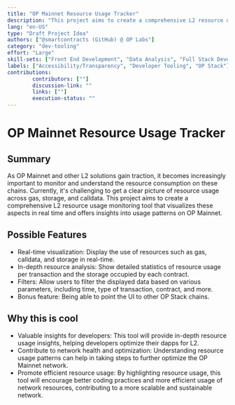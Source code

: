 ```yaml
---
title: "OP Mainnet Resource Usage Tracker"
description: "This project aims to create a comprehensive L2 resource usage monitoring tool that visualizes these aspects in real time and offers insights into usage patterns on OP Mainnet."
lang: "en-US"
type: "Draft Project Idea"
authors: ["@smartcontracts (GitHub) @ OP Labs"]
category: "dev-tooling"
effort: "Large"
skill-sets: ["Front End Development", "Data Analysis", "Full Stack Development"]
labels: ["Accessibility/Transparency", "Developer Tooling", "OP Stack"]
contributions: 
        contributors: [""]
        discussion-link: ""
        links: [""]
        execution-status: ""
---
```


# OP Mainnet Resource Usage Tracker

## Summary

As OP Mainnet and other L2 solutions gain traction, it becomes increasingly important to monitor and understand the resource consumption on these chains. Currently, it's challenging to get a clear picture of resource usage across gas, storage, and calldata. This project aims to create a comprehensive L2 resource usage monitoring tool that visualizes these aspects in real time and offers insights into usage patterns on OP Mainnet.

## Possible Features

- Real-time visualization: Display the use of resources such as gas, calldata, and storage in real-time.
- In-depth resource analysis: Show detailed statistics of resource usage per transaction and the storage occupied by each contract.
- Filters: Allow users to filter the displayed data based on various parameters, including time, type of transaction, contract, and more.
- Bonus feature: Being able to point the UI to other OP Stack chains.

## Why this is cool

- Valuable insights for developers: This tool will provide in-depth resource usage insights, helping developers optimize their dapps for L2.
- Contribute to network health and optimization: Understanding resource usage patterns can help in taking steps to further optimize the OP Mainnet network.
- Promote efficient resource usage: By highlighting resource usage, this tool will encourage better coding practices and more efficient usage of network resources, contributing to a more scalable and sustainable network.
